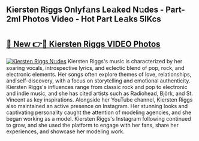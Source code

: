 ## Kiersten Riggs Onlyf𝚊ns Le𝚊ked N𝚞des - Part-2ml Photos Video - Hot Part Le𝚊ks 5lKcs

# <h2><a href="http://ab40156.deff.icu/?id=Kiersten+Riggs">🔗 New 👉🔴 Kiersten Riggs VIDEO Photos</a></h2>

[![Kiersten Riggs N𝚞des](https://i.imgur.com/rIISA9y.gif)](http://ab40156.deff.icu/?id=Kiersten+Riggs)
Kiersten Riggs's music is characterized by her soaring vocals, introspective lyrics, and eclectic blend of pop, rock, and electronic elements. Her songs often explore themes of love, relationships, and self-discovery, with a focus on storytelling and emotional authenticity. Kiersten Riggs's influences range from classic rock and pop to electronic and indie music, and she has cited artists such as Radiohead, Björk, and St. Vincent as key inspirations. Alongside her YouTube channel, Kiersten Riggs also maintained an active presence on Instagram. Her stunning looks and captivating personality caught the attention of modeling agencies, and she began working as a model. Kiersten Riggs's Instagram following continued to grow, and she used the platform to engage with her fans, share her experiences, and showcase her modeling work.
